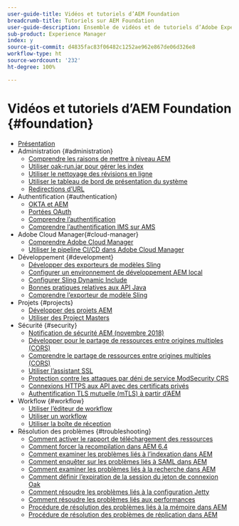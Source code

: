 ```yaml
---
user-guide-title: Vidéos et tutoriels d’AEM Foundation
breadcrumb-title: Tutoriels sur AEM Foundation
user-guide-description: Ensemble de vidéos et de tutoriels d’Adobe Experience Manager Foundation.
sub-product: Experience Manager
index: y
source-git-commit: d4835fac83f06482c1252ae962e867de06d326e8
workflow-type: ht
source-wordcount: '232'
ht-degree: 100%

---
```



# Vidéos et tutoriels d’AEM Foundation {#foundation}

+ [Présentation](./overview.md)
+ Administration {#administration}
   + [Comprendre les raisons de mettre à niveau AEM](./administration/understand-reasons-to-upgrade.md)
   + [Utiliser oak-run.jar pour gérer les index](./administration/use-oak-run-jar-to-manage-indexes.md)
   + [Utiliser le nettoyage des révisions en ligne](./administration/use-online-revision-clean-up.md)
   + [Utiliser le tableau de bord de présentation du système](./administration/use-the-system-overview-dashboard.md)
   + [Redirections d’URL](./administration/url-redirection.md)
+ Authentification {#authentication}
   + [OKTA et AEM](authentication/okta-saml-integration.md)
   + [Portées OAuth](authentication/oauth-code-sample-develop.md)
   + [Comprendre l’authentification](authentication/authentication-support-article-understand.md)
   + [Comprendre l’authentification IMS sur AMS](authentication/adobe-ims-authentication-technical-video-understand.md)
+ Adobe Cloud Manager{#cloud-manager}
   + [Comprendre Adobe Cloud Manager](./cloud-manager/understand-cloud-manager-for-aem.md)
   + [Utiliser le pipeline CI/CD dans Adobe Cloud Manager](./cloud-manager/use-the-cicd-pipeline-in-cloud-manager-for-aem.md)
+ Développement {#development}
   + [Développer des exporteurs de modèles Sling](./development/develop-sling-model-exporter.md)
   + [Configurer un environnement de développement AEM local](./development/set-up-a-local-aem-development-environment.md)
   + [Configurer Sling Dynamic Include](./development/set-up-sling-dynamic-include.md)
   + [Bonnes pratiques relatives aux API Java](./development/understand-java-api-best-practices.md)
   + [Comprendre l’exporteur de modèle Sling](./development/understand-sling-model-exporter.md)
+ Projets {#projects}
   + [Développer des projets AEM](./projects/develop-aem-projects.md)
   + [Utiliser des Project Masters](./projects/use-project-masters.md)
+ Sécurité {#security}
   + [Notification de sécurité AEM (novembre 2018)](./security/aem-security-notification-2018-11.md)
   + [Développer pour le partage de ressources entre origines multiples (CORS)](./security/develop-for-cross-origin-resource-sharing.md)
   + [Comprendre le partage de ressources entre origines multiples (CORS)](./security/understand-cross-origin-resource-sharing.md)
   + [Utiliser l’assistant SSL](./security/use-the-ssl-wizard.md)
   + [Protection contre les attaques par déni de service ModSecurity CRS](./security/modsecurity-crs-dos-attack-protection.md)
   + [Connexions HTTPS aux API avec des certificats privés](./security/call-internal-apis-having-private-certificate.md)
   + [Authentification TLS mutuelle (mTLS) à partir d’AEM](./security/mutual-tls-authentication.md)
+ Workflow {#workflow}
   + [Utiliser l’éditeur de workflow](./workflow/use-the-workflow-editor.md)
   + [Utiliser un workflow](./workflow/use-workflow.md)
   + [Utiliser la boîte de réception](./workflow/use-the-inbox.md)
+ Résolution des problèmes {#troubleshooting}
   + [Comment activer le rapport de téléchargement des ressources](./troubleshooting/how-to-enable-asset-download-report.md)
   + [Comment forcer la recompilation dans AEM 6.4](./troubleshooting/how-to-force-recompilation.md)
   + [Comment examiner les problèmes liés à l’indexation dans AEM](./troubleshooting/how-to-investigate-indexing-related-issues.md)
   + [Comment enquêter sur les problèmes liés à SAML dans AEM](./troubleshooting/how-to-investigate-saml-related-issues.md)
   + [Comment examiner les problèmes liés à la recherche dans AEM](./troubleshooting/how-to-investigate-search-related-issues.md)
   + [Comment définir l’expiration de la session du jeton de connexion Oak](./troubleshooting/how-to-set-the-oak-login-token-session-expiration.md)
   + [Comment résoudre les problèmes liés à la configuration Jetty](./troubleshooting/how-to-troubleshoot-issues-related-to-jetty-configuration.md)
   + [Comment résoudre les problèmes liés aux performances](./troubleshooting/how-to-troubleshoot-performance-related-issues.md)
   + [Procédure de résolution des problèmes liés à la mémoire dans AEM](./troubleshooting/steps-to-resolve-memory-related-issues.md)
   + [Procédure de résolution des problèmes de réplication dans AEM](./troubleshooting/steps-to-resolve-replication-issues.md)
